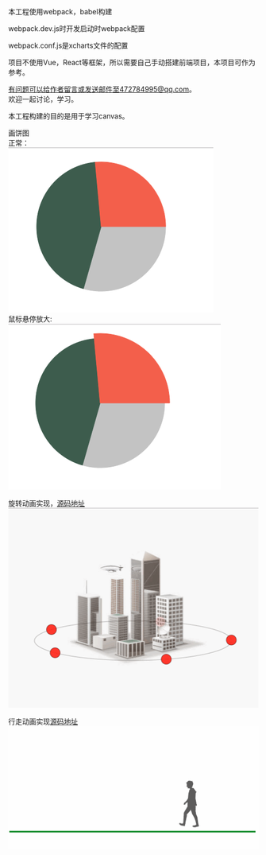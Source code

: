 本工程使用webpack，babel构建<br>

webpack.dev.js时开发启动时webpack配置<br>

webpack.conf.js是xcharts文件的配置<br>

项目不使用Vue，React等框架，所以需要自己手动搭建前端项目，本项目可作为参考。<br>

有问题可以给作者留言或发送邮件至472784995@qq.com。<br>
欢迎一起讨论，学习。


本工程构建的目的是用于学习canvas。<br>

画饼图<br>
正常：<br>
<img src="./正常.png"><br>
鼠标悬停放大:<br>
<img src="鼠标悬停.png"><br>


旋转动画实现，[源码地址](./demo/rotate.html)<br>
<img src="rotate.gif"><br>

行走动画实现[源码地址](./demo/walk.html)<br>
<img src="walk.gif"><br>